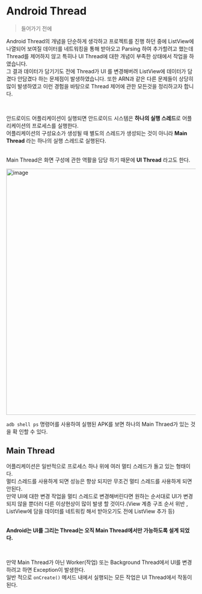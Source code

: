 # Android Thread

> 들어가기 전에  

Android Thread의 개념을 단순하게 생각하고 프로젝트를 진행 하던 중에 ListView에 나열되어 보여질 데이터를 네트워킹을 통해 받아오고 Parsing 하여 추가할려고 했는데 Thread를 제어하지 않고 특히나 UI Thread에 대한 개념이 부족한 상태에서 작업을 하였습니다.  
그 결과 데이터가 담기기도 전에 Thread가 UI 를 변경해버려 ListView에 데이터가 담겼다 안담겼다 하는 문제점이 발생하였습니다. 또한 ARN과 같은 다른 문제들이 상당히 많이 발생하였고 이런 경험을 바탕으로 Thread 제어에 관한 모든것을 정리하고자 합니다.

</br>

안드로이드 어플리케이션이 실행되면 안드로이드 시스템은 **하나의 실행 스레드**로 어플리케이션의 프로세스를 실행한다.  
어플리케이션의 구성요소가 생성될 때 별도의 스레드가 생성되는 것이 아니라 **Main Thread** 라는 하나의 실행 스레드로 실행된다.  
</br>

Main Thread은 화면 구성에 관한 역활을 담당 하기 때문에 **UI Thread** 라고도 한다.  

<img width="656" alt="image" src="https://user-images.githubusercontent.com/33486820/59277272-da7d2e80-8c9a-11e9-9bf1-3614f0364114.png">

`adb shell ps` 명령어를 사용하여 실행된 APK를 보면 하나의 Main Thraed가 있는 것을 확 인할 수 있다.  


## Main Thread  


어플리케이션은 일반적으로 프로세스 하나 위에 여러 멀티 스레드가 돌고 있는 형태이다.  
멀티 스레드를 사용하게 되면 성능은 향상 되지만 무조건 멀티 스레드를 사용하게 되면 안된다.  
만약 UI에 대한 변경 작업을 멀티 스레드로 변경해버린다면 원하는 순서대로 UI가 변경 되지 않을 뿐더러 다른 이상현상이 많이 발생 할 것이다.(View 계층 구조 순서 위반 , ListView에 담을 데이터를 네트워킹 해서 받아오기도 전에 ListView 추가 등)  
</br>

**Android는 UI를 그리는 Thread는 오직 Main Thread에서만 가능하도록 설계 되었다.**  

</br>

만약 Main Thread가 아닌 Worker(작업) 또는 Background Thread에서 UI를 변경하려고 하면 Exception이 발생한다.  
일반 적으로 `onCreate()` 메서드 내에서 실행되는 모든 작업은 UI Thread에서 작동이 된다.  






